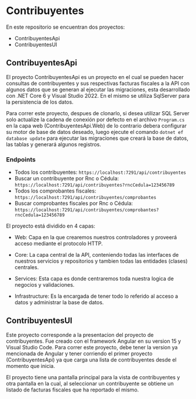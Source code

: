 # Contribuyentes

En este repositorio se encuentran dos proyectos:

- ContribuyentesApi
- ContribuyentesUI

## ContribuyentesApi
El proyecto ContribuyentesApi es un proyecto en el cual se pueden hacer consultas de contribuyentes y sus respectivas facturas fiscales a la API con algunos datos que se generan al ejecutar las migraciones, 
esta desarrollado con .NET Core 6 y Visual Studio 2022. En el mismo se utiliza SqlServer para la persistencia de los datos.

Para correr este proyecto, despues de clonarlo, si desea utilizar SQL Server solo actualize la cadena de conexión por defecto en el archivo ``Program.cs`` en la capa web (ContribuyentesApi.Web)
de lo contrario debera configurar su motor de base de datos deseado, luego ejecute el comando ``dotnet ef database update`` para ejecutar las migraciones que creará la base de datos, las tablas y generará algunos registros.

### Endpoints

- Todos los contribuyentes:  ``https://localhost:7291/api/contribuyentes``
- Buscar un contribuyente por Rnc o Cédula: ``https://localhost:7291/api/contribuyentes?rncCedula=123456789``
- Todos los comprobantes fiscales:  ``https://localhost:7291/api/contribuyentes/comprobantes``
- Buscar comprobantes fiscales por Rnc o Cédula: ``https://localhost:7291/api/contribuyentes/comprobantes?rncCedula=123456789``

El proyecto está dividido en 4 capas:

- Web: Capa en la que crearemos nuestros controladores y proveerá acceso mediante el protocolo HTTP.

- Core: La capa central de la API, conteniendo todas las interfaces de nuestros servicios y repositorios y tambien todas las entidades (clases) centrales.

- Services: Esta capa es donde centraremos toda nuestra logica de negocios y validaciones.

- Infrastructure: Es la encargada de tener todo lo referido al acceso a datos y administrar la base de datos.

## ContribuyentesUI
Este proyecto corresponde a la presentacion del proyecto de contribuyentes. Fue creado con el framework Angular en su version 15 y Visual Studio Code.
Para correr este proyecto, debe tener la version ya mencionada de Angular y tener corriendo el primer proyecto (ContribuyentesApi) ya que carga una lista de contribuyentes
desde el momento que inicia.

El proyecto tiene una pantalla principal para la vista de contribuyentes y otra pantalla en la cual, al seleccionar un contribuyente se obtiene un listado de facturas fiscales
que ha reportado el mismo.
